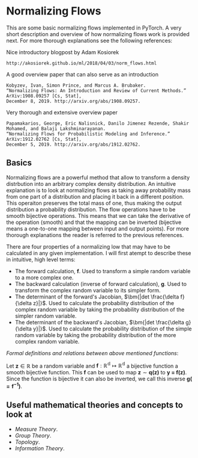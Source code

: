 # Normalizing Flows

This are some basic normalizing flows implemented in PyTorch. A very short description and overview of how normalizing flows work is provided next. For more thorough explanations see the following references:

Nice introductory blogpost by Adam Kosiorek

    http://akosiorek.github.io/ml/2018/04/03/norm_flows.html

A good overview paper that can also serve as an introduction

    Kobyzev, Ivan, Simon Prince, and Marcus A. Brubaker. 
    “Normalizing Flows: An Introduction and Review of Current Methods.” 
    ArXiv:1908.09257 [Cs, Stat], 
    December 8, 2019. http://arxiv.org/abs/1908.09257.

Very thorough and extensive overview paper

    Papamakarios, George, Eric Nalisnick, Danilo Jimenez Rezende, Shakir Mohamed, and Balaji Lakshminarayanan. 
    “Normalizing Flows for Probabilistic Modeling and Inference.” 
    ArXiv:1912.02762 [Cs, Stat], 
    December 5, 2019. http://arxiv.org/abs/1912.02762.

## Basics

Normalizing flows are a powerful method that allow to transform a density distrbution into an arbitrary complex density distribution. An intuitive explanation is to look at normalizing flows as taking away probability mass from one part of a distribution and placing it back in a different position. This operaiton preserves the total mass of one, thus making the output distribution a probability distribution. The flow operations have to be smooth bijective operations. This means that we can take the derivative of the operation (smooth) and that the mapping can be inverted (bijective means a one-to-one mapping between input and output points). For more thorough explanations the reader is referred to the previous references.

There are four properties of a normalizing low that may have to be calculated in any given implementation. I will first atempt to describe these in intuitive, high level terms:

* The forward calculation, $\bm{f}$. Used to transform a simple random variable to a more complex one.
* The backward calculation (inverse of forward calculation), $\bm{g}$. Used to transform the complex random variable to its simpler form.
* The determinant of the forward's Jacobian, $\bm{|det \frac{\delta f}{\delta z}|}$. Used to calculate the probability distribution of the complex random variable by taking the probability distribution of the simpler random variable.
* The determinant of the backward's Jacobian, $\bm{|det \frac{\delta g}{\delta y}|}$. Used to calculate the probability distribution of the simple random variable by taking the probability distribution of the more complex random variable.

_Formal definitions and relations between above mentioned functions_:

Let $\textbf{z} \in \mathbb{R}$ be a random variable and $\textbf{f}: \mathbb{R^{d}} \mapsto \mathbb{R^{d}}$ a bijective function a smooth bijective function. This $\textbf{f}$ can be used to map $\textbf{z} \sim \textbf{q(z)}$ to $\textbf{y = f(z)}$. Since the function is bijective it can also be inverted, we call this inverse $\mathbf{g (= f^{-1})}$.

## Useful mathematical theories and concepts to look at

* _Measure Theory_.
* _Group Theory_.
* _Topology_.
* _Information Theory_.
